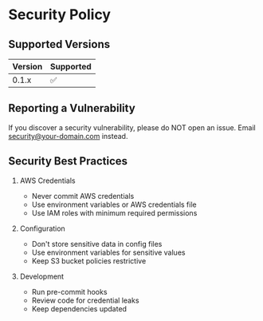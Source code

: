 # Security Policy

## Supported Versions

| Version | Supported          |
| ------- | ------------------ |
| 0.1.x   | :white_check_mark: |

## Reporting a Vulnerability

If you discover a security vulnerability, please do NOT open an issue.
Email security@your-domain.com instead.

## Security Best Practices

1. AWS Credentials
   - Never commit AWS credentials
   - Use environment variables or AWS credentials file
   - Use IAM roles with minimum required permissions

2. Configuration
   - Don't store sensitive data in config files
   - Use environment variables for sensitive values
   - Keep S3 bucket policies restrictive

3. Development
   - Run pre-commit hooks
   - Review code for credential leaks
   - Keep dependencies updated
